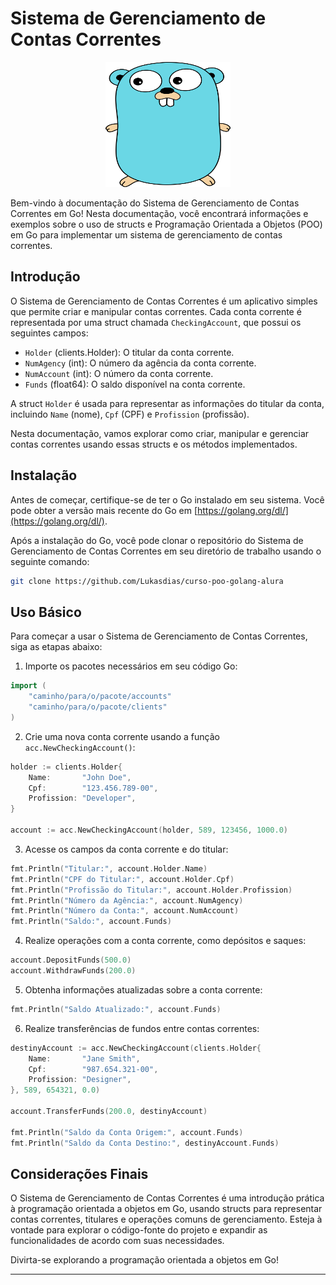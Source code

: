 # Sistema de Gerenciamento de Contas Correntes

<p align="center">
  <img src="https://raw.githubusercontent.com/golang-samples/gopher-vector/master/gopher.png" alt="Gopher" width="200" height="200">
</p>

Bem-vindo à documentação do Sistema de Gerenciamento de Contas Correntes em Go! Nesta documentação, você encontrará informações e exemplos sobre o uso de structs e Programação Orientada a Objetos (POO) em Go para implementar um sistema de gerenciamento de contas correntes.

## Introdução

O Sistema de Gerenciamento de Contas Correntes é um aplicativo simples que permite criar e manipular contas correntes. Cada conta corrente é representada por uma struct chamada `CheckingAccount`, que possui os seguintes campos:

- `Holder` (clients.Holder): O titular da conta corrente.
- `NumAgency` (int): O número da agência da conta corrente.
- `NumAccount` (int): O número da conta corrente.
- `Funds` (float64): O saldo disponível na conta corrente.

A struct `Holder` é usada para representar as informações do titular da conta, incluindo `Name` (nome), `Cpf` (CPF) e `Profission` (profissão).

Nesta documentação, vamos explorar como criar, manipular e gerenciar contas correntes usando essas structs e os métodos implementados.

## Instalação

Antes de começar, certifique-se de ter o Go instalado em seu sistema. Você pode obter a versão mais recente do Go em [https://golang.org/dl/](https://golang.org/dl/).

Após a instalação do Go, você pode clonar o repositório do Sistema de Gerenciamento de Contas Correntes em seu diretório de trabalho usando o seguinte comando:

```bash
git clone https://github.com/Lukasdias/curso-poo-golang-alura
```

## Uso Básico

Para começar a usar o Sistema de Gerenciamento de Contas Correntes, siga as etapas abaixo:

1. Importe os pacotes necessários em seu código Go:

```go
import (
	"caminho/para/o/pacote/accounts"
	"caminho/para/o/pacote/clients"
)
```

2. Crie uma nova conta corrente usando a função `acc.NewCheckingAccount()`:

```go
holder := clients.Holder{
	Name:       "John Doe",
	Cpf:        "123.456.789-00",
	Profission: "Developer",
}

account := acc.NewCheckingAccount(holder, 589, 123456, 1000.0)
```

3. Acesse os campos da conta corrente e do titular:

```go
fmt.Println("Titular:", account.Holder.Name)
fmt.Println("CPF do Titular:", account.Holder.Cpf)
fmt.Println("Profissão do Titular:", account.Holder.Profission)
fmt.Println("Número da Agência:", account.NumAgency)
fmt.Println("Número da Conta:", account.NumAccount)
fmt.Println("Saldo:", account.Funds)
```

4. Realize operações com a conta corrente, como depósitos e saques:

```go
account.DepositFunds(500.0)
account.WithdrawFunds(200.0)
```

5. Obtenha informações atualizadas sobre a conta corrente:

```go
fmt.Println("Saldo Atualizado:", account.Funds)
```

6. Realize transferências de fundos entre contas correntes:

```go
destinyAccount := acc.NewCheckingAccount(clients.Holder{
	Name:       "Jane Smith",
	Cpf:        "987.654.321-00",
	Profission: "Designer",
}, 589, 654321, 0.0)

account.TransferFunds(200.0, destinyAccount)

fmt.Println("Saldo da Conta Origem:", account.Funds)
fmt.Println("Saldo da Conta Destino:", destinyAccount.Funds)
```

## Considerações Finais

O Sistema de Gerenciamento de Contas Correntes é uma introdução prática à programação orientada a objetos em Go, usando structs para representar contas correntes, titulares e operações comuns de gerenciamento. Esteja à vontade para explorar o código-fonte do projeto e expandir as funcionalidades de acordo com suas necessidades.

Divirta-se explorando a programação orientada a objetos em Go!

---
